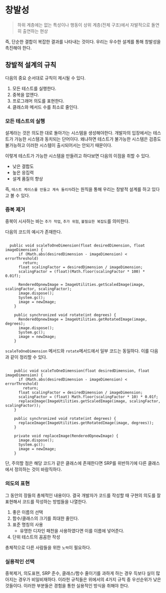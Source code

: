 # 창발성

> 하위 계층에는 없는 특성이나 행동이 상위 계층(전체 구조)에서 자발적으로 돌연히 출연하는 현상

즉, 단순한 결합이 복잡한 결과를 나타내는 것이다. 우리는 우수한 설계를 통해 창발성을 촉진해야 한다.

## 창발적 설계의 규칙

다음의 중요 순서대로 규칙이 제시될 수 있다.

1. 모든 테스트를 실행한다.
2. 중복을 없앤다.
3. 프로그래머 의도를 표현한다.
4. 클래스와 메서드 수를 최소로 줄인다.



### 모든 테스트의 실행

설계라는 것은 의도한 대로 돌아가는 시스템을 생성해야한다. 개발자의 입장에서는 테스트가 가능한 시스템과 동치되는 단어이다. 왜냐하면 테스트가 불가능한 시스템은 검증도 불가능하고 이러한 시스템이 출시되어서는 안되기 때문이다.

이렇게 테스트가 가능한 시스템을 만들려고 하다보면 다음의 이점을 취할 수 있다.

- 낮은 결합도
- 높은 응집력
- 설계 품질의 향상

즉, `테스트 케이스를 만들고 계속 돌리자`라는 원칙을 통해 우리는 창발적 설계를 하고 있다고 볼 수 있다.


### 중복 제거

중복이 시사하는 바는 `추가 작업`, `추가 위험`, `불필요한 복잡도`를 의미한다. 

다음의 코드의 예시가 존재한다.

<pre><code>
  public void scaleToOneDimension(float desiredDimension, float imageDimension) {
      if (Math.abs(desiredDimension - imageDimension) < errorThreshold)
        return;
      float scalingFactor = desiredDimension / imageDimension;
      scalingFactor = (float)(Math.floor(scalingFactor * 100) * 0.01f);
      
      RenderedOpnewImage = ImageUtilities.getScaledImage(image, scalingFactor, scalingFactor);
      image.dispose();
      System.gc();
      image = newImage;
    }
    
    public synchronized void rotate(int degrees) {
      RenderedOpnewImage = ImageUtilities.getRotatedImage(image, degrees);
      image.dispose();
      System.gc();
      image = newImage;
    }
</code></pre>

`scaleToOneDimension` 메서드와 `rotate`메서드에서 일부 코드는 동일하다. 이를 다음과 같이 정리할 수 있다.

<pre><code>
    public void scaleToOneDimension(float desiredDimension, float imageDimension) {
      if (Math.abs(desiredDimension - imageDimension) < errorThreshold)
        return;
      float scalingFactor = desiredDimension / imageDimension;
      scalingFactor = (float) Math.floor(scalingFactor * 10) * 0.01f;
      replaceImage(ImageUtilities.getScaledImage(image, scalingFactor, scalingFactor));
    }
    
    public synchronized void rotate(int degrees) {
      replaceImage(ImageUtilities.getRotatedImage(image, degrees));
    }
    
    private void replaceImage(RenderedOpnewImage) {
      image.dispose();
      System.gc();
      image = newImage;
    }
</code></pre>

단, 주의할 점은 해당 코드가 같은 클래스에 존재한다면 SRP를 위반하기에 다른 클래스에서 정의하는 것이 바람직하다.



### 의도의 표현

그 동안의 장들의 총체적인 내용이다. 결국 개발자가 코드를 작성할 때 구현의 의도를 잘 표현해서 코드를 작성하는 방법들을 나열한다.

1. 좋은 이름의 선택
2. 함수/클래스의 크기를 최대한 줄인다.
3. 표준 명칭의 사용
    -  유명한 디자인 패천을 사용하였다면 이를 이름에 넣어준다.
4. 단위 테스트의 꼼꼼한 작성


총체적으로 다른 사람들을 위한 `노력`이 필요하다.

### 실용적인 선택

중복제거, 의도표현, SRP 준수, 클래스/함수 줄이기를 과하게 하는 경우 득보다 실이 많아지는 경우가 비일비재하다. 이라헌 규칙들은 위에서의 4가지 규칙 중 우선순위가 낮은 것들이다. 이러한 부분들은 경험을 통한 실용적인 방식을 취해야 한다.

